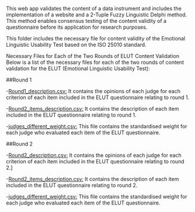 This web app validates the content of a data instrument and includes the implementation of a website and a 2-Tuple Fuzzy Linguistic Delphi method. This method enables consensus testing of the content validity of a questionnaire before its application for research purposes.

This folder includes the necessary file for content validity of the Emotional Linguistic Usability Test based on the ISO 25010 standard.

Necessary Files for Each of the Two Rounds of ELUT Content Validation
Below is a list of the necessary files for each of the two rounds of content validation for the ELUT (Emotional Linguistic Usability Test):

##Round 1

-[Round1_description.csv:](/2TFLD-ELUT/Round1_description.csv) It contains the opinions of each judge for each criterion of each item included in the ELUT questionnaire relating to round 1.

-[Round2_items_description.csv:](/2TFLD-ELUT/Round1_items_description.csv) It contains the description of each item included in the ELUT questionnaire relating to round 1.

-[judges_different_weight.csv:](/2TFLD-ELUT/judges:different_weight.csv) This file contains the standardised weight for each judge who evaluated each item of the ELUT questionnaire.

##Round 2

-[Round2_description.csv:](/2TFLD-ELUT/Round2_responses.csv) It contains the opinions of each judge for each criterion of each item included in the ELUT questionnaire relating to round 2.]

-[Round2_items_description.csv:](/2TFLD-ELUT/Round2_items_description.csv) It contains the description of each item included in the ELUT questionnaire relating to round 2.

-[judges_different_weight.csv:](/2TFLD-ELUT/judges:different_weight.csv) This file contains the standardised weight for each judge who evaluated each item of the ELUT questionnaire.

